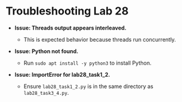 # Troubleshooting Lab 28

- **Issue: Threads output appears interleaved.**
  - This is expected behavior because threads run concurrently.

- **Issue: Python not found.**
  - Run `sudo apt install -y python3` to install Python.

- **Issue: ImportError for lab28_task1_2.**
  - Ensure `lab28_task1_2.py` is in the same directory as `lab28_task3_4.py`.
